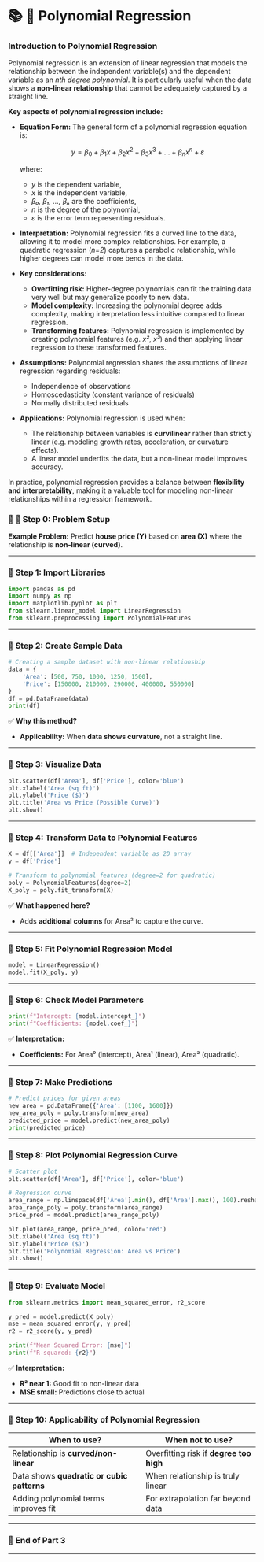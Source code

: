 # 📚 **🌟 Polynomial Regression**

### **Introduction to Polynomial Regression**

Polynomial regression is an extension of linear regression that models the relationship between the independent variable(s) and the dependent variable as an *nth degree polynomial*. It is particularly useful when the data shows a **non-linear relationship** that cannot be adequately captured by a straight line.

**Key aspects of polynomial regression include:**

* **Equation Form:**
  The general form of a polynomial regression equation is:

  $$
  y = β_0 + β_1x + β_2x^2 + β_3x^3 + ... + β_nx^n + ε
  $$

  where:

  * *y* is the dependent variable,
  * *x* is the independent variable,
  * *β₀, β₁, ..., βₙ* are the coefficients,
  * *n* is the degree of the polynomial,
  * *ε* is the error term representing residuals.

* **Interpretation:**
  Polynomial regression fits a curved line to the data, allowing it to model more complex relationships. For example, a quadratic regression (*n=2*) captures a parabolic relationship, while higher degrees can model more bends in the data.

* **Key considerations:**

  * **Overfitting risk:** Higher-degree polynomials can fit the training data very well but may generalize poorly to new data.
  * **Model complexity:** Increasing the polynomial degree adds complexity, making interpretation less intuitive compared to linear regression.
  * **Transforming features:** Polynomial regression is implemented by creating polynomial features (e.g. *x²*, *x³*) and then applying linear regression to these transformed features.

* **Assumptions:**
  Polynomial regression shares the assumptions of linear regression regarding residuals:

  * Independence of observations
  * Homoscedasticity (constant variance of residuals)
  * Normally distributed residuals

* **Applications:**
  Polynomial regression is used when:

  * The relationship between variables is **curvilinear** rather than strictly linear (e.g. modeling growth rates, acceleration, or curvature effects).
  * A linear model underfits the data, but a non-linear model improves accuracy.

In practice, polynomial regression provides a balance between **flexibility and interpretability**, making it a valuable tool for modeling non-linear relationships within a regression framework.


### 📝 **🔹 Step 0: Problem Setup**

**Example Problem:**
Predict **house price (Y)** based on **area (X)** where the relationship is **non-linear (curved)**.

---

### 🔹 **Step 1: Import Libraries**

```python
import pandas as pd
import numpy as np
import matplotlib.pyplot as plt
from sklearn.linear_model import LinearRegression
from sklearn.preprocessing import PolynomialFeatures
```

---

### 🔹 **Step 2: Create Sample Data**

```python
# Creating a sample dataset with non-linear relationship
data = {
    'Area': [500, 750, 1000, 1250, 1500],
    'Price': [150000, 210000, 290000, 400000, 550000]
}
df = pd.DataFrame(data)
print(df)
```

✅ **Why this method?**

* **Applicability:** When **data shows curvature**, not a straight line.

---

### 🔹 **Step 3: Visualize Data**

```python
plt.scatter(df['Area'], df['Price'], color='blue')
plt.xlabel('Area (sq ft)')
plt.ylabel('Price ($)')
plt.title('Area vs Price (Possible Curve)')
plt.show()
```

---

### 🔹 **Step 4: Transform Data to Polynomial Features**

```python
X = df[['Area']]  # Independent variable as 2D array
y = df['Price']

# Transform to polynomial features (degree=2 for quadratic)
poly = PolynomialFeatures(degree=2)
X_poly = poly.fit_transform(X)
```

✅ **What happened here?**

* Adds **additional columns** for Area² to capture the curve.

---

### 🔹 **Step 5: Fit Polynomial Regression Model**

```python
model = LinearRegression()
model.fit(X_poly, y)
```

---

### 🔹 **Step 6: Check Model Parameters**

```python
print(f"Intercept: {model.intercept_}")
print(f"Coefficients: {model.coef_}")
```

✅ **Interpretation:**

* **Coefficients:** For Area⁰ (intercept), Area¹ (linear), Area² (quadratic).

---

### 🔹 **Step 7: Make Predictions**

```python
# Predict prices for given areas
new_area = pd.DataFrame({'Area': [1100, 1600]})
new_area_poly = poly.transform(new_area)
predicted_price = model.predict(new_area_poly)
print(predicted_price)
```

---

### 🔹 **Step 8: Plot Polynomial Regression Curve**

```python
# Scatter plot
plt.scatter(df['Area'], df['Price'], color='blue')

# Regression curve
area_range = np.linspace(df['Area'].min(), df['Area'].max(), 100).reshape(-1,1)
area_range_poly = poly.transform(area_range)
price_pred = model.predict(area_range_poly)

plt.plot(area_range, price_pred, color='red')
plt.xlabel('Area (sq ft)')
plt.ylabel('Price ($)')
plt.title('Polynomial Regression: Area vs Price')
plt.show()
```

---

### 🔹 **Step 9: Evaluate Model**

```python
from sklearn.metrics import mean_squared_error, r2_score

y_pred = model.predict(X_poly)
mse = mean_squared_error(y, y_pred)
r2 = r2_score(y, y_pred)

print(f"Mean Squared Error: {mse}")
print(f"R-squared: {r2}")
```

✅ **Interpretation:**

* **R² near 1:** Good fit to non-linear data
* **MSE small:** Predictions close to actual

---

### 🔹 **Step 10: Applicability of Polynomial Regression**

| **When to use?**                           | **When not to use?**                    |
| ------------------------------------------ | --------------------------------------- |
| Relationship is **curved/non-linear**      | Overfitting risk if **degree too high** |
| Data shows **quadratic or cubic patterns** | When relationship is truly linear       |
| Adding polynomial terms improves fit       | For extrapolation far beyond data       |

---

### 📝 **End of Part 3**

---

